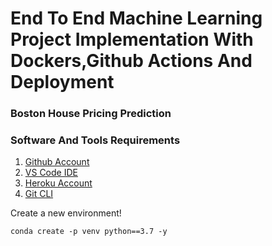# End To End Machine Learning Project Implementation With Dockers,Github Actions And Deployment

### Boston House Pricing Prediction
### Software And Tools Requirements
1. [Github Account](https://github.com)
2. [VS Code IDE](https://code.visualstudio.com/)
3. [Heroku Account](https://heroku.com)
4. [Git CLI](https://cli.github.com/)

Create a new environment!

```
conda create -p venv python==3.7 -y
```

